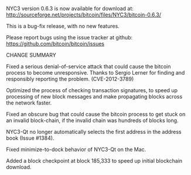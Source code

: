 NYC3 version 0.6.3 is now available for download at:
  http://sourceforge.net/projects/bitcoin/files/NYC3/bitcoin-0.6.3/

This is a bug-fix release, with no new features.

Please report bugs using the issue tracker at github:
  https://github.com/bitcoin/bitcoin/issues

CHANGE SUMMARY

Fixed a serious denial-of-service attack that could cause the
bitcoin process to become unresponsive. Thanks to Sergio Lerner
for finding and responsibly reporting the problem. (CVE-2012-3789)

Optimized the process of checking transaction signatures, to
speed up processing of new block messages and make propagating
blocks across the network faster.

Fixed an obscure bug that could cause the bitcoin process to get
stuck on an invalid block-chain, if the invalid chain was
hundreds of blocks long.

NYC3-Qt no longer automatically selects the first address
in the address book (Issue #1384).

Fixed minimize-to-dock behavior of NYC3-Qt on the Mac.

Added a block checkpoint at block 185,333 to speed up initial
blockchain download.
